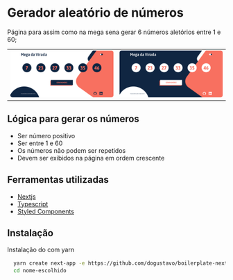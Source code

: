 # Gerador aleatório de números

Página para assim como na mega sena gerar 6 números aletórios entre 1 e 60;

<div align="center">
<table>
  <tr>
    <td>
      <img width=450 style="border-radius: 5px" height="auto" alt="Home Light" title="Light Mode" src="public/img/light-mode.png" /> 
      </td>
    <td>
      <img width=450 style="border-radius: 5px" height="auto" alt="Home Dark" title="Dark Mode" src="public/img/dark-mode.png" />
    </td>
  </tr>
 </table>
</div>

## Lógica para gerar os números

- Ser número positivo
- Ser entre 1 e 60
- Os números não podem ser repetidos
- Devem ser exibidos na página em ordem crescente

## Ferramentas utilizadas

- [Nextjs](https://nextjs.org/)
- [Typescript](https://www.typescriptlang.org/)
- [Styled Components](https://styled-components.com/)

## Instalação

Instalação do com yarn

```bash
  yarn create next-app -e https://github.com/dogustavo/boilerplate-nextjs
  cd nome-escolhido
```
